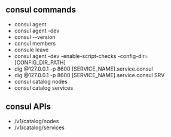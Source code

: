 ## consul commands
- consul agent
- consul agent -dev
- consul --version
- consul members
- consule leave
- consul agent -dev -enable-script-checks -config-dir=[CONFIG_DIR_PATH]
- dig @127.0.0.1 -p 8600 [SERVICE_NAME].service.consul
- dig @127.0.0.1 -p 8600 [SERVICE_NAME].service.consul SRV
- consul catalog nodes
- consul catalog services


## consul APIs
- /v1/catalog/nodes
- /v1/catalog/services
